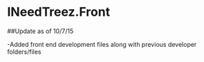 # INeedTreez.Front

##Update as of 10/7/15

  -Added front end development files along with previous developer folders/files

  